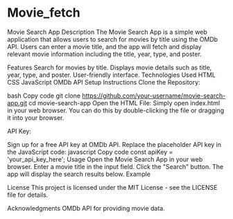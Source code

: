 # Movie_fetch
Movie Search App
Description
The Movie Search App is a simple web application that allows users to search for movies by title using the OMDb API. Users can enter a movie title, and the app will fetch and display relevant movie information including the title, year, type, and poster.

Features
Search for movies by title.
Displays movie details such as title, year, type, and poster.
User-friendly interface.
Technologies Used
HTML
CSS
JavaScript
OMDb API
Setup Instructions
Clone the Repository:

bash
Copy code
git clone https://github.com/your-username/movie-search-app.git
cd movie-search-app
Open the HTML File: Simply open index.html in your web browser. You can do this by double-clicking the file or dragging it into your browser.

API Key:

Sign up for a free API key at OMDb API.
Replace the placeholder API key in the JavaScript code:
javascript
Copy code
const apiKey = 'your_api_key_here';
Usage
Open the Movie Search App in your web browser.
Enter a movie title in the input field.
Click the "Search" button.
The app will display the search results below.
Example
<!-- Replace with an actual screenshot -->

License
This project is licensed under the MIT License - see the LICENSE file for details.

Acknowledgments
OMDb API for providing movie data.




